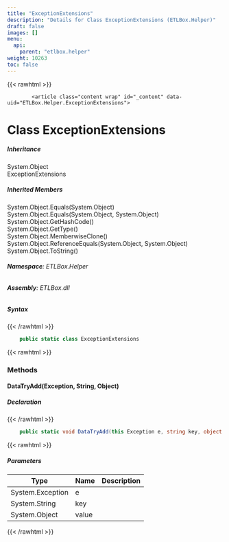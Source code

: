 ```yaml
---
title: "ExceptionExtensions"
description: "Details for Class ExceptionExtensions (ETLBox.Helper)"
draft: false
images: []
menu:
  api:
    parent: "etlbox.helper"
weight: 10263
toc: false
---
```


{{< rawhtml >}}

            <article class="content wrap" id="_content" data-uid="ETLBox.Helper.ExceptionExtensions">
  <h1 id="ETLBox_Helper_ExceptionExtensions" data-uid="ETLBox.Helper.ExceptionExtensions" class="text-break">Class ExceptionExtensions
</h1>
  <div class="markdown level0 summary"></div>
  <div class="markdown level0 conceptual"></div>
  <div class="inheritance">
    <h5>Inheritance</h5>
    <div class="level0"><span class="xref">System.Object</span></div>
    <div class="level1"><span class="xref">ExceptionExtensions</span></div>
  </div>
  <div class="inheritedMembers">
    <h5>Inherited Members</h5>
    <div>
      <span class="xref">System.Object.Equals(System.Object)</span>
    </div>
    <div>
      <span class="xref">System.Object.Equals(System.Object, System.Object)</span>
    </div>
    <div>
      <span class="xref">System.Object.GetHashCode()</span>
    </div>
    <div>
      <span class="xref">System.Object.GetType()</span>
    </div>
    <div>
      <span class="xref">System.Object.MemberwiseClone()</span>
    </div>
    <div>
      <span class="xref">System.Object.ReferenceEquals(System.Object, System.Object)</span>
    </div>
    <div>
      <span class="xref">System.Object.ToString()</span>
    </div>
  </div>
<h6><strong>Namespace</strong>: ETLBox.Helper</h6>
  <h6><strong>Assembly</strong>: ETLBox.dll</h6>
  <h5 id="ETLBox_Helper_ExceptionExtensions_syntax">Syntax</h5>
{{< /rawhtml >}}

```C#
    public static class ExceptionExtensions
```

{{< rawhtml >}}
  <h3 id="methods">Methods
</h3>
  <a id="ETLBox_Helper_ExceptionExtensions_DataTryAdd_" data-uid="ETLBox.Helper.ExceptionExtensions.DataTryAdd*"></a>
  <h4 id="ETLBox_Helper_ExceptionExtensions_DataTryAdd_System_Exception_System_String_System_Object_" data-uid="ETLBox.Helper.ExceptionExtensions.DataTryAdd(System.Exception,System.String,System.Object)">DataTryAdd(Exception, String, Object)</h4>
  <div class="markdown level1 summary"></div>
  <div class="markdown level1 conceptual"></div>
  <h5 class="declaration">Declaration</h5>
{{< /rawhtml >}}

```C#
    public static void DataTryAdd(this Exception e, string key, object value)
```

{{< rawhtml >}}
  <h5 class="parameters">Parameters</h5>
  <table class="table table-bordered table-striped table-condensed">
    <thead>
      <tr>
        <th>Type</th>
        <th>Name</th>
        <th>Description</th>
      </tr>
    </thead>
    <tbody>
      <tr>
        <td><span class="xref">System.Exception</span></td>
        <td><span class="parametername">e</span></td>
        <td></td>
      </tr>
      <tr>
        <td><span class="xref">System.String</span></td>
        <td><span class="parametername">key</span></td>
        <td></td>
      </tr>
      <tr>
        <td><span class="xref">System.Object</span></td>
        <td><span class="parametername">value</span></td>
        <td></td>
      </tr>
    </tbody>
  </table>

{{< /rawhtml >}}
